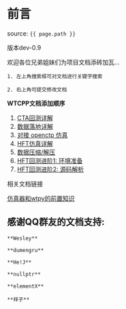 # 前言

source: `{{ page.path }}`

版本dev-0.9

欢迎各位兄弟姐妹们为项目文档添砖加瓦...

```tip
1. 左上角搜索框可对文档进行关键字搜索

2. 右上角可提交修改文档
```

**WTCPP文档添加顺序**

1. [CTA回测详解](../wtcpp_demo/folder01/file01.md)
2. [数据落地详解](../wtcpp_demo/folder02/file01.md)
3. [对接 openctp 仿真](../wtcpp_demo/folder02/file02.md)
4. [HFT仿真详解](../wtcpp_demo/folder03/file02.md)
5. [数据压缩/解压](../wtcpp_demo/folder02/file03.md)
6. [HFT回测进阶1: 环境准备](../wtcpp_demo/folder01/file02.md)
7. [HFT回测进阶2: 源码解析](../wtcpp_demo/folder01/file03.md)


相关文档链接

[仿真器和wtpy的前置知识](https://gitee.com/panyunan/wt4elegantrl-doc)



## 感谢QQ群友的文档支持:
```tip
**Wesley**

**dumengru**

**He!J**

**nullptr**

**elementX**

**祥子**
```